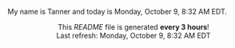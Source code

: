 My name is Tanner and today is Monday, October 9, 8:32 AM EDT.

<p align="center">This <i>README</i> file is generated <b>every 3 hours</b>!</br>Last refresh: Monday, October 9, 8:32 AM EDT<br /></p>
